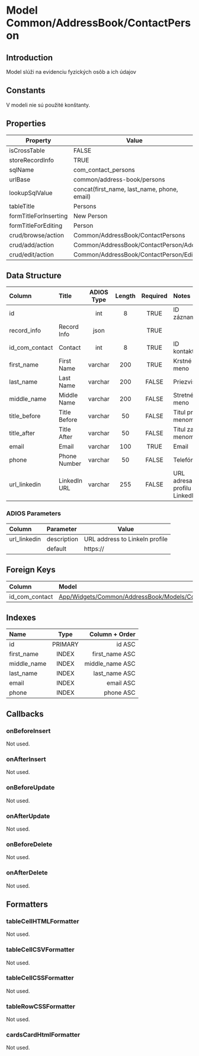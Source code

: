# Model Common/AddressBook/ContactPerson

## Introduction
Model slúži na evidenciu fyzických osôb a ich údajov

## Constants
V modeli nie sú použité konštanty.

## Properties
| Property              | Value                                       |
| --------------------- | ------------------------------------------- |
| isCrossTable          | FALSE                                       |
| storeRecordInfo       | TRUE                                        |
| sqlName               | com_contact_persons                         |
| urlBase               | common/address-book/persons                 |
| lookupSqlValue        | concat(first_name, last_name, phone, email) |
| tableTitle            | Persons                                     |
| formTitleForInserting | New Person                                  |
| formTitleForEditing   | Person                                      |
| crud/browse/action    | Common/AddressBook/ContactPersons           |
| crud/add/action       | Common/AddressBook/ContactPerson/Add        |
| crud/edit/action      | Common/AddressBook/ContactPerson/Edit       |

## Data Structure
| Column         | Title        | ADIOS Type | Length | Required | Notes                          |
| :------------- | :----------- | :--------: | :----: | :------: | :----------------------------- |
| id             |              |    int     |   8    |   TRUE   | ID záznamu                     |
| record_info    | Record Info  |    json    |        |   TRUE   |                                |
| id_com_contact | Contact      |    int     |   8    |   TRUE   | ID kontaktu                    |
| first_name     | First Name   |  varchar   |  200   |   TRUE   | Krstné meno                    |
| last_name      | Last Name    |  varchar   |  200   |  FALSE   | Priezvisko                     |
| middle_name    | Middle Name  |  varchar   |  200   |  FALSE   | Stretné meno                   |
| title_before   | Title Before |  varchar   |   50   |  FALSE   | Titul pred menom               |
| title_after    | Title After  |  varchar   |   50   |  FALSE   | Titul za menom                 |
| email          | Email        |  varchar   |  100   |   TRUE   | Email                          |
| phone          | Phone Number |  varchar   |   50   |  FALSE   | Telefón                        |
| url_linkedin   | LinkedIn URL |  varchar   |  255   |  FALSE   | URL adresa profilu na LinkedIn |

### ADIOS Parameters
| Column       | Parameter   | Value                          |
| :----------- | :---------- | ------------------------------ |
| url_linkedin | description | URL address to LinkeIn profile |
|              | default     | https://                       |

## Foreign Keys
| Column         | Model                                                                                          | Relation | OnUpdate | OnDelete |
| :------------- | :--------------------------------------------------------------------------------------------- | :------: | -------- | -------- |
| id_com_contact | [App/Widgets/Common/AddressBook/Models/Contact](../../../Common/AddressBook/Models/Contact.md) |   1:N    | Cascade  | Cascade  |

## Indexes
| Name        |  Type   |  Column + Order |
| :---------- | :-----: | --------------: |
| id          | PRIMARY |          id ASC |
| first_name  |  INDEX  |  first_name ASC |
| middle_name |  INDEX  | middle_name ASC |
| last_name   |  INDEX  |   last_name ASC |
| email       |  INDEX  |       email ASC |
| phone       |  INDEX  |       phone ASC |

## Callbacks

### onBeforeInsert
Not used.
### onAfterInsert
Not used.

### onBeforeUpdate
Not used.
### onAfterUpdate
Not used.

### onBeforeDelete
Not used.

### onAfterDelete
Not used.

## Formatters

### tableCellHTMLFormatter

Not used.

### tableCellCSVFormatter
Not used.

### tableCellCSSFormatter
Not used.

### tableRowCSSFormatter
Not used.

### cardsCardHtmlFormatter
Not used.
